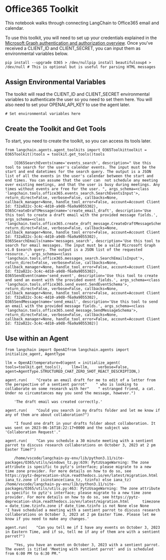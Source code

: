 Office365 Toolkit
=================

This notebook walks through connecting LangChain to Office365 email and calendar.

To use this toolkit, you will need to set up your credentials explained in the [Microsoft Graph authentication and authorization overview](https://learn.microsoft.com/en-us/graph/auth/). Once you've received a CLIENT\_ID and CLIENT\_SECRET, you can input them as environmental variables below.

    pip install --upgrade O365 > /dev/nullpip install beautifulsoup4 > /dev/null # This is optional but is useful for parsing HTML messages

Assign Environmental Variables[​](#assign-environmental-variables "Direct link to Assign Environmental Variables")
------------------------------------------------------------------------------------------------------------------

The toolkit will read the CLIENT\_ID and CLIENT\_SECRET environmental variables to authenticate the user so you need to set them here. You will also need to set your OPENAI\_API\_KEY to use the agent later.

    # Set environmental variables here

Create the Toolkit and Get Tools[​](#create-the-toolkit-and-get-tools "Direct link to Create the Toolkit and Get Tools")
------------------------------------------------------------------------------------------------------------------------

To start, you need to create the toolkit, so you can access its tools later.

    from langchain.agents.agent_toolkits import O365Toolkittoolkit = O365Toolkit()tools = toolkit.get_tools()tools

        [O365SearchEvents(name='events_search', description=" Use this tool to search for the user's calendar events. The input must be the start and end datetimes for the search query. The output is a JSON list of all the events in the user's calendar between the start and end times. You can assume that the user can  not schedule any meeting over existing meetings, and that the user is busy during meetings. Any times without events are free for the user. ", args_schema=<class 'langchain.tools.office365.events_search.SearchEventsInput'>, return_direct=False, verbose=False, callbacks=None, callback_manager=None, handle_tool_error=False, account=Account Client Id: f32a022c-3c4c-4d10-a9d8-f6a9a9055302),     O365CreateDraftMessage(name='create_email_draft', description='Use this tool to create a draft email with the provided message fields.', args_schema=<class 'langchain.tools.office365.create_draft_message.CreateDraftMessageSchema'>, return_direct=False, verbose=False, callbacks=None, callback_manager=None, handle_tool_error=False, account=Account Client Id: f32a022c-3c4c-4d10-a9d8-f6a9a9055302),     O365SearchEmails(name='messages_search', description='Use this tool to search for email messages. The input must be a valid Microsoft Graph v1.0 $search query. The output is a JSON list of the requested resource.', args_schema=<class 'langchain.tools.office365.messages_search.SearchEmailsInput'>, return_direct=False, verbose=False, callbacks=None, callback_manager=None, handle_tool_error=False, account=Account Client Id: f32a022c-3c4c-4d10-a9d8-f6a9a9055302),     O365SendEvent(name='send_event', description='Use this tool to create and send an event with the provided event fields.', args_schema=<class 'langchain.tools.office365.send_event.SendEventSchema'>, return_direct=False, verbose=False, callbacks=None, callback_manager=None, handle_tool_error=False, account=Account Client Id: f32a022c-3c4c-4d10-a9d8-f6a9a9055302),     O365SendMessage(name='send_email', description='Use this tool to send an email with the provided message fields.', args_schema=<class 'langchain.tools.office365.send_message.SendMessageSchema'>, return_direct=False, verbose=False, callbacks=None, callback_manager=None, handle_tool_error=False, account=Account Client Id: f32a022c-3c4c-4d10-a9d8-f6a9a9055302)]

Use within an Agent[​](#use-within-an-agent "Direct link to Use within an Agent")
---------------------------------------------------------------------------------

    from langchain import OpenAIfrom langchain.agents import initialize_agent, AgentType

    llm = OpenAI(temperature=0)agent = initialize_agent(    tools=toolkit.get_tools(),    llm=llm,    verbose=False,    agent=AgentType.STRUCTURED_CHAT_ZERO_SHOT_REACT_DESCRIPTION,)

    agent.run(    "Create an email draft for me to edit of a letter from the perspective of a sentient parrot"    " who is looking to collaborate on some research with her"    " estranged friend, a cat. Under no circumstances may you send the message, however.")

        'The draft email was created correctly.'

    agent.run(    "Could you search in my drafts folder and let me know if any of them are about collaboration?")

        "I found one draft in your drafts folder about collaboration. It was sent on 2023-06-16T18:22:17+0000 and the subject was 'Collaboration Request'."

    agent.run(    "Can you schedule a 30 minute meeting with a sentient parrot to discuss research collaborations on October 3, 2023 at 2 pm Easter Time?")

        /home/vscode/langchain-py-env/lib/python3.11/site-packages/O365/utils/windows_tz.py:639: PytzUsageWarning: The zone attribute is specific to pytz's interface; please migrate to a new time zone provider. For more details on how to do so, see https://pytz-deprecation-shim.readthedocs.io/en/latest/migration.html      iana_tz.zone if isinstance(iana_tz, tzinfo) else iana_tz)    /home/vscode/langchain-py-env/lib/python3.11/site-packages/O365/utils/utils.py:463: PytzUsageWarning: The zone attribute is specific to pytz's interface; please migrate to a new time zone provider. For more details on how to do so, see https://pytz-deprecation-shim.readthedocs.io/en/latest/migration.html      timezone = date_time.tzinfo.zone if date_time.tzinfo is not None else None    'I have scheduled a meeting with a sentient parrot to discuss research collaborations on October 3, 2023 at 2 pm Easter Time. Please let me know if you need to make any changes.'

    agent.run(    "Can you tell me if I have any events on October 3, 2023 in Eastern Time, and if so, tell me if any of them are with a sentient parrot?")

        "Yes, you have an event on October 3, 2023 with a sentient parrot. The event is titled 'Meeting with sentient parrot' and is scheduled from 6:00 PM to 6:30 PM."